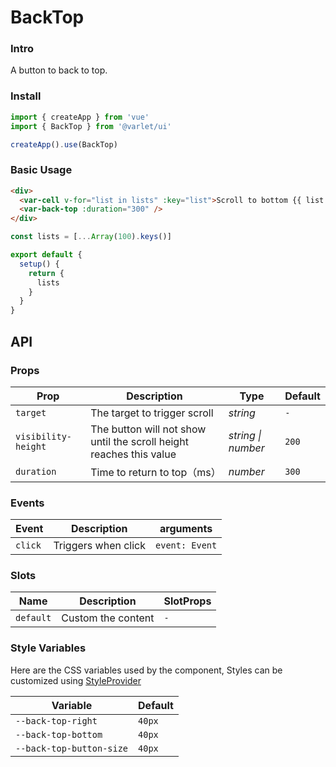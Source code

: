 # BackTop

### Intro

A button to back to top.

### Install

```js
import { createApp } from 'vue'
import { BackTop } from '@varlet/ui'

createApp().use(BackTop)
```

### Basic Usage

```html
<div>
  <var-cell v-for="list in lists" :key="list">Scroll to bottom {{ list }}</var-cell>
  <var-back-top :duration="300" />
</div>
```
```javascript
const lists = [...Array(100).keys()]

export default {
  setup() {
    return {
      lists
    }
  }
}
```

## API

### Props

| Prop | Description | Type | Default |
| ----- | -------------- | -------- | ---------- |
| `target` | The target to trigger scroll	| _string_ | `-` |
| `visibility-height` | The button will not show until the scroll height reaches this value | _string \| number_ | `200` |
| `duration` | Time to return to top（ms） | _number_ | `300` |

### Events

| Event | Description | arguments |
| ----- | -------------- | -------- |
| `click` | Triggers when click | `event: Event` |

### Slots

| Name | Description | SlotProps |
| ----- | -------------- | -------- |
| `default` | Custom the content | `-` |

### Style Variables
Here are the CSS variables used by the component, Styles can be customized using [StyleProvider](#/en-US/style-provider)

| Variable | Default |
| --- | --- |
| `--back-top-right` | `40px` |
| `--back-top-bottom` | `40px` |
| `--back-top-button-size` | `40px` |
